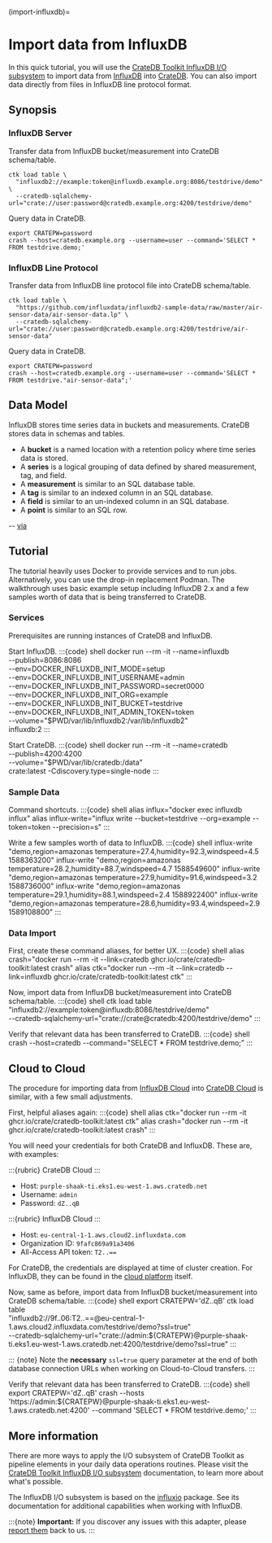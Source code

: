 (import-influxdb)=
# Import data from InfluxDB

In this quick tutorial, you will use the [CrateDB Toolkit InfluxDB I/O subsystem]
to import data from [InfluxDB] into [CrateDB]. You can also import data directly
from files in InfluxDB line protocol format.

## Synopsis

### InfluxDB Server
Transfer data from InfluxDB bucket/measurement into CrateDB schema/table.
```shell
ctk load table \
  "influxdb2://example:token@influxdb.example.org:8086/testdrive/demo" \
  --cratedb-sqlalchemy-url="crate://user:password@cratedb.example.org:4200/testdrive/demo"
```
Query data in CrateDB.
```shell
export CRATEPW=password
crash --host=cratedb.example.org --username=user --command='SELECT * FROM testdrive.demo;'
```

### InfluxDB Line Protocol
Transfer data from InfluxDB line protocol file into CrateDB schema/table.
```shell
ctk load table \
  "https://github.com/influxdata/influxdb2-sample-data/raw/master/air-sensor-data/air-sensor-data.lp" \
  --cratedb-sqlalchemy-url="crate://user:password@cratedb.example.org:4200/testdrive/air-sensor-data"
```
Query data in CrateDB.
```shell
export CRATEPW=password
crash --host=cratedb.example.org --username=user --command='SELECT * FROM testdrive."air-sensor-data";'
```


## Data Model

InfluxDB stores time series data in buckets and measurements. CrateDB stores
data in schemas and tables.

- A **bucket** is a named location with a retention policy where time series data is stored.
- A **series** is a logical grouping of data defined by shared measurement, tag, and field.
- A **measurement** is similar to an SQL database table.
- A **tag** is similar to an indexed column in an SQL database.
- A **field** is similar to an un-indexed column in an SQL database.
- A **point** is similar to an SQL row.

-- [via][What are series and bucket in InfluxDB]

## Tutorial

The tutorial heavily uses Docker to provide services and to run jobs.
Alternatively, you can use the drop-in replacement Podman.
The walkthrough uses basic example setup including InfluxDB 2.x and
a few samples worth of data that is being transferred to CrateDB.

### Services

Prerequisites are running instances of CrateDB and InfluxDB.

Start InfluxDB.
:::{code} shell
docker run --rm -it --name=influxdb \
  --publish=8086:8086 \
  --env=DOCKER_INFLUXDB_INIT_MODE=setup \
  --env=DOCKER_INFLUXDB_INIT_USERNAME=admin \
  --env=DOCKER_INFLUXDB_INIT_PASSWORD=secret0000 \
  --env=DOCKER_INFLUXDB_INIT_ORG=example \
  --env=DOCKER_INFLUXDB_INIT_BUCKET=testdrive \
  --env=DOCKER_INFLUXDB_INIT_ADMIN_TOKEN=token \
  --volume="$PWD/var/lib/influxdb2:/var/lib/influxdb2" \
  influxdb:2
:::

Start CrateDB.
:::{code} shell
docker run --rm -it --name=cratedb \
  --publish=4200:4200 \
  --volume="$PWD/var/lib/cratedb:/data" \
  crate:latest -Cdiscovery.type=single-node
:::

### Sample Data
Command shortcuts. 
:::{code} shell
alias influx="docker exec influxdb influx"
alias influx-write="influx write --bucket=testdrive --org=example --token=token --precision=s"
:::

Write a few samples worth of data to InfluxDB.
:::{code} shell
influx-write "demo,region=amazonas temperature=27.4,humidity=92.3,windspeed=4.5 1588363200"
influx-write "demo,region=amazonas temperature=28.2,humidity=88.7,windspeed=4.7 1588549600"
influx-write "demo,region=amazonas temperature=27.9,humidity=91.6,windspeed=3.2 1588736000"
influx-write "demo,region=amazonas temperature=29.1,humidity=88.1,windspeed=2.4 1588922400"
influx-write "demo,region=amazonas temperature=28.6,humidity=93.4,windspeed=2.9 1589108800"
:::

### Data Import

First, create these command aliases, for better UX.
:::{code} shell
alias crash="docker run --rm -it --link=cratedb ghcr.io/crate/cratedb-toolkit:latest crash"
alias ctk="docker run --rm -it --link=cratedb --link=influxdb ghcr.io/crate/cratedb-toolkit:latest ctk"
:::

Now, import data from InfluxDB bucket/measurement into CrateDB schema/table.
:::{code} shell
ctk load table \
  "influxdb2://example:token@influxdb:8086/testdrive/demo" \
  --cratedb-sqlalchemy-url="crate://crate@cratedb:4200/testdrive/demo"
:::

Verify that relevant data has been transferred to CrateDB.
:::{code} shell
crash --host=cratedb --command="SELECT * FROM testdrive.demo;"
:::

## Cloud to Cloud

The procedure for importing data from [InfluxDB Cloud] into [CrateDB Cloud] is
similar, with a few small adjustments.

First, helpful aliases again:
:::{code} shell
alias ctk="docker run --rm -it ghcr.io/crate/cratedb-toolkit:latest ctk"
alias crash="docker run --rm -it ghcr.io/crate/cratedb-toolkit:latest crash"
:::

You will need your credentials for both CrateDB and InfluxDB. 
These are, with examples:

:::{rubric} CrateDB Cloud
:::
- Host: ```purple-shaak-ti.eks1.eu-west-1.aws.cratedb.net```
- Username: ```admin```
- Password: ```dZ..qB```

:::{rubric} InfluxDB Cloud
:::
- Host: ```eu-central-1-1.aws.cloud2.influxdata.com```
- Organization ID: ```9fafc869a91a3406```
- All-Access API token: ```T2..==```

For CrateDB, the credentials are displayed at time of cluster creation.
For InfluxDB, they can be found in the [cloud platform] itself.

Now, same as before, import data from InfluxDB bucket/measurement into 
CrateDB schema/table.
:::{code} shell
export CRATEPW='dZ..qB'
ctk load table \
  "influxdb2://9f..06:T2..==@eu-central-1-1.aws.cloud2.influxdata.com/testdrive/demo?ssl=true" \
  --cratedb-sqlalchemy-url="crate://admin:${CRATEPW}@purple-shaak-ti.eks1.eu-west-1.aws.cratedb.net:4200/testdrive/demo?ssl=true"
:::

::: {note}
Note the **necessary** `ssl=true` query parameter at the end of both database connection URLs
when working on Cloud-to-Cloud transfers.
:::

Verify that relevant data has been transferred to CrateDB.
:::{code} shell
export CRATEPW='dZ..qB'
crash --hosts 'https://admin:${CRATEPW}@purple-shaak-ti.eks1.eu-west-1.aws.cratedb.net:4200' --command 'SELECT * FROM testdrive.demo;'
:::

## More information

There are more ways to apply the I/O subsystem of CrateDB Toolkit as
pipeline elements in your daily data operations routines. Please visit the 
[CrateDB Toolkit InfluxDB I/O subsystem] documentation, to learn more about what's possible.

The InfluxDB I/O subsystem is based on the [influxio] package. See its
documentation for additional capabilities when working with InfluxDB.

:::{note}
**Important:** If you discover any issues with this adapter, please
[report them] back to us.
:::


[cloud platform]: https://docs.influxdata.com/influxdb/cloud/admin
[CrateDB]: https://github.com/crate/crate
[CrateDB Cloud]: https://console.cratedb.cloud/
[CrateDB Toolkit InfluxDB I/O subsystem]: https://cratedb-toolkit.readthedocs.io/io/influxdb/loader.html
[InfluxDB]: https://github.com/influxdata/influxdb
[InfluxDB Cloud]: https://cloud2.influxdata.com/
[influxio]: https://influxio.readthedocs.io/
[report them]: https://github.com/crate/cratedb-toolkit/issues
[What are series and bucket in InfluxDB]: https://stackoverflow.com/questions/58190272/what-are-series-and-bucket-in-influxdb/69951376#69951376
